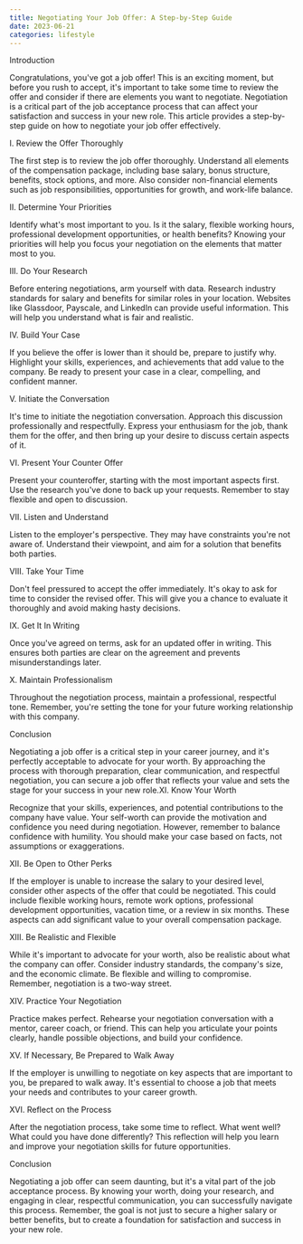 ```yaml
---
title: Negotiating Your Job Offer: A Step-by-Step Guide
date: 2023-06-21
categories: lifestyle
---
```



Introduction

Congratulations, you've got a job offer! This is an exciting moment, but before you rush to accept, it's important to take some time to review the offer and consider if there are elements you want to negotiate. Negotiation is a critical part of the job acceptance process that can affect your satisfaction and success in your new role. This article provides a step-by-step guide on how to negotiate your job offer effectively.

I. Review the Offer Thoroughly

The first step is to review the job offer thoroughly. Understand all elements of the compensation package, including base salary, bonus structure, benefits, stock options, and more. Also consider non-financial elements such as job responsibilities, opportunities for growth, and work-life balance.

II. Determine Your Priorities

Identify what's most important to you. Is it the salary, flexible working hours, professional development opportunities, or health benefits? Knowing your priorities will help you focus your negotiation on the elements that matter most to you.

III. Do Your Research

Before entering negotiations, arm yourself with data. Research industry standards for salary and benefits for similar roles in your location. Websites like Glassdoor, Payscale, and LinkedIn can provide useful information. This will help you understand what is fair and realistic.

IV. Build Your Case

If you believe the offer is lower than it should be, prepare to justify why. Highlight your skills, experiences, and achievements that add value to the company. Be ready to present your case in a clear, compelling, and confident manner.

V. Initiate the Conversation

It's time to initiate the negotiation conversation. Approach this discussion professionally and respectfully. Express your enthusiasm for the job, thank them for the offer, and then bring up your desire to discuss certain aspects of it.

VI. Present Your Counter Offer

Present your counteroffer, starting with the most important aspects first. Use the research you've done to back up your requests. Remember to stay flexible and open to discussion.

VII. Listen and Understand

Listen to the employer's perspective. They may have constraints you're not aware of. Understand their viewpoint, and aim for a solution that benefits both parties.

VIII. Take Your Time

Don't feel pressured to accept the offer immediately. It's okay to ask for time to consider the revised offer. This will give you a chance to evaluate it thoroughly and avoid making hasty decisions.

IX. Get It In Writing

Once you've agreed on terms, ask for an updated offer in writing. This ensures both parties are clear on the agreement and prevents misunderstandings later.

X. Maintain Professionalism

Throughout the negotiation process, maintain a professional, respectful tone. Remember, you're setting the tone for your future working relationship with this company.

Conclusion

Negotiating a job offer is a critical step in your career journey, and it's perfectly acceptable to advocate for your worth. By approaching the process with thorough preparation, clear communication, and respectful negotiation, you can secure a job offer that reflects your value and sets the stage for your success in your new role.XI. Know Your Worth

Recognize that your skills, experiences, and potential contributions to the company have value. Your self-worth can provide the motivation and confidence you need during negotiation. However, remember to balance confidence with humility. You should make your case based on facts, not assumptions or exaggerations.

XII. Be Open to Other Perks

If the employer is unable to increase the salary to your desired level, consider other aspects of the offer that could be negotiated. This could include flexible working hours, remote work options, professional development opportunities, vacation time, or a review in six months. These aspects can add significant value to your overall compensation package.

XIII. Be Realistic and Flexible

While it's important to advocate for your worth, also be realistic about what the company can offer. Consider industry standards, the company's size, and the economic climate. Be flexible and willing to compromise. Remember, negotiation is a two-way street.

XIV. Practice Your Negotiation

Practice makes perfect. Rehearse your negotiation conversation with a mentor, career coach, or friend. This can help you articulate your points clearly, handle possible objections, and build your confidence.

XV. If Necessary, Be Prepared to Walk Away

If the employer is unwilling to negotiate on key aspects that are important to you, be prepared to walk away. It's essential to choose a job that meets your needs and contributes to your career growth.

XVI. Reflect on the Process

After the negotiation process, take some time to reflect. What went well? What could you have done differently? This reflection will help you learn and improve your negotiation skills for future opportunities.

Conclusion

Negotiating a job offer can seem daunting, but it's a vital part of the job acceptance process. By knowing your worth, doing your research, and engaging in clear, respectful communication, you can successfully navigate this process. Remember, the goal is not just to secure a higher salary or better benefits, but to create a foundation for satisfaction and success in your new role.
